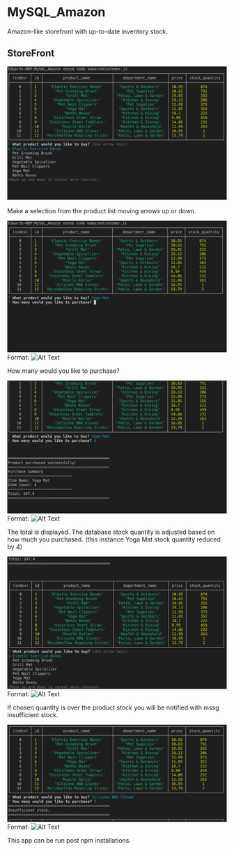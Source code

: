 # MySQL_Amazon
Amazon-like storefront with up-to-date inventory stock. 

## StoreFront

![Storefront](/images/first.png)

Make a selection from the product list moving arrows up or down. 

![ItemChosen](/images/second.png)
Format: ![Alt Text](url)

How many would you like to purchase?

![AmmountChosen](/images/third.png)
Format: ![Alt Text](url)

The total is displayed. The database stock quantity is adjusted based on how much you purchased.
(this instance Yoga Mat stock quantity reduced by 4)


![AmmountChosen](/images/fourth.png)
Format: ![Alt Text](url)

If chosen quantity is over the product stock you will be notified with mssg insufficient stock.


![AmmountChosen](/images/fifth.png)
Format: ![Alt Text](url)

This app can be run post npm installations.


